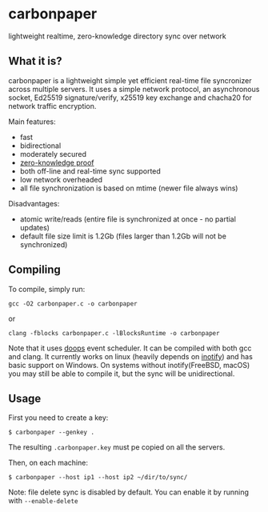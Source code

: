 # carbonpaper
lightweight realtime, zero-knowledge directory sync over network

What it is?
-----------
carbonpaper is a lightweight simple yet efficient real-time file syncronizer across multiple servers. It uses a simple network protocol, an asynchronous socket, Ed25519 signature/verify, x25519 key exchange and chacha20 for network traffic encryption.

Main features:
- fast
- bidirectional
- moderately secured
- [zero-knowledge proof](https://en.wikipedia.org/wiki/Zero-knowledge_proof)
- both off-line and real-time sync supported
- low network overheaded
- all file synchronization is based on mtime (newer file always wins)

Disadvantages:
- atomic write/reads (entire file is synchronized at once - no partial updates)
- default file size limit is 1.2Gb (files larger than 1.2Gb will not be synchronized)


Compiling
-----------

To compile, simply run:

``gcc -O2 carbonpaper.c -o carbonpaper``

or

``clang -fblocks carbonpaper.c -lBlocksRuntime -o carbonpaper``

Note that it uses [doops](https://github.com/eduardsui/doops) event scheduler. It can be compiled with both gcc and clang.
It currently works on linux (heavily depends on [inotify](https://man7.org/linux/man-pages/man7/inotify.7.html)) and has basic support on Windows. On systems without inotify(FreeBSD, macOS) you may still be able to compile it, but the sync will be unidirectional.

Usage
-----------

First you need to create a key:

`$ carbonpaper --genkey .`

The resulting `.carbonpaper.key` must pe copied on all the servers.

Then, on each machine:

`$ carbonpaper --host ip1 --host ip2 ~/dir/to/sync/`

Note: file delete sync is disabled by default. You can enable it by running with `--enable-delete`
